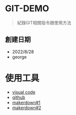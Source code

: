 # GIT-DEMO
>紀錄GIT相關指令跟使用方法

## 創建日期
- 2022/8/28
- george

# 使用工具
- [visual code](https://visualstudio.microsoft.com/zh-hant/downloads/)
- [github](https://github.com/)
- [makerdown#1](https://markdown.tw/)
- [makerdown#2](https://www.mdeditor.tw/g)